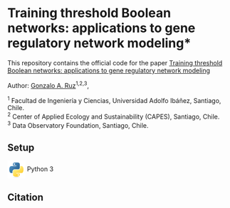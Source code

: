 # Training threshold Boolean networks: applications to gene regulatory network modeling*

This repository contains the official code for the paper [Training threshold Boolean networks: applications to gene regulatory network modeling]()

Author: 
[Gonzalo A. Ruz](https://scholar.google.cl/citations?user=jkovdhYAAAAJ&hl=en)<sup>1,2,3</sup>, &nbsp;

<sup>1</sup> Facultad de Ingeniería y Ciencias, Universidad Adolfo Ibáñez, Santiago, Chile. <br>
<sup>2</sup> Center of Applied Ecology and Sustainability (CAPES), Santiago, Chile. <br>
<sup>3</sup> Data Observatory Foundation, Santiago, Chile. <br>

## Setup

<div>
    <a href="https://www.python.org" target="_blank" rel="noreferrer"> <img style="vertical-align:middle"  src="https://raw.githubusercontent.com/devicons/devicon/master/icons/python/python-original.svg" alt="python" width="40" height="40"/></a> 
    <span> Python 3 </span> 
</div>

## Citation

<!---



## Usage


## Citation
If you find this code or paper useful, please use the following reference:
```
@article{
    
}
```

-->
